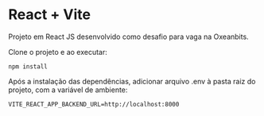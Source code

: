 # React + Vite

Projeto em React JS desenvolvido como desafio para vaga na Oxeanbits. 

Clone o projeto e ao executar:

```react
npm install
```

Após a instalação das dependências, adicionar arquivo .env à pasta raiz do projeto, com a variável de ambiente:

```
VITE_REACT_APP_BACKEND_URL=http://localhost:8000
```
